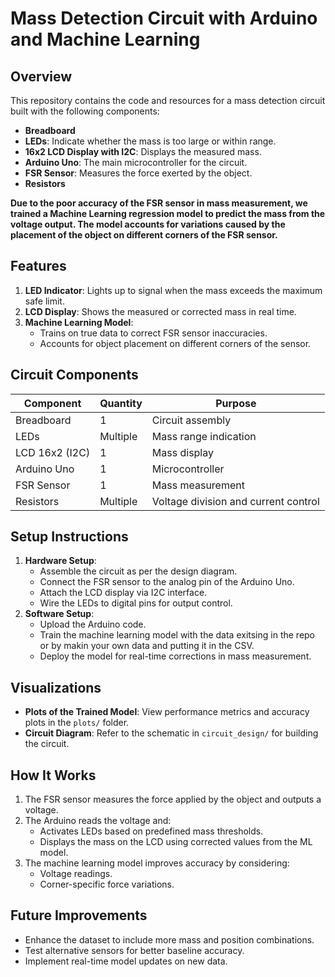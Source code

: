# Mass Detection Circuit with Arduino and Machine Learning

## Overview
This repository contains the code and resources for a mass detection circuit built with the following components:

- **Breadboard**
- **LEDs**: Indicate whether the mass is too large or within range.
- **16x2 LCD Display with I2C**: Displays the measured mass.
- **Arduino Uno**: The main microcontroller for the circuit.
- **FSR Sensor**: Measures the force exerted by the object.
- **Resistors**

**Due to the poor accuracy of the FSR sensor in mass measurement, we trained a **Machine Learning regression model** to predict the mass from the voltage output. The model accounts for variations caused by the placement of the object on different corners of the FSR sensor.**

## Features
1. **LED Indicator**: Lights up to signal when the mass exceeds the maximum safe limit.
2. **LCD Display**: Shows the measured or corrected mass in real time.
3. **Machine Learning Model**:
   - Trains on true data to correct FSR sensor inaccuracies.
   - Accounts for object placement on different corners of the sensor.

## Circuit Components
| Component       | Quantity | Purpose                          |
|-----------------|----------|----------------------------------|
| Breadboard      | 1        | Circuit assembly                |
| LEDs            | Multiple | Mass range indication           |
| LCD 16x2 (I2C)  | 1        | Mass display                    |
| Arduino Uno     | 1        | Microcontroller                 |
| FSR Sensor      | 1        | Mass measurement                |
| Resistors       | Multiple | Voltage division and current control |

## Setup Instructions
1. **Hardware Setup**:
   - Assemble the circuit as per the design diagram.
   - Connect the FSR sensor to the analog pin of the Arduino Uno.
   - Attach the LCD display via I2C interface.
   - Wire the LEDs to digital pins for output control.
2. **Software Setup**:
   - Upload the Arduino code.
   - Train the machine learning model with the data exitsing in the repo or by makin your own data and putting it in the CSV.
   - Deploy the model for real-time corrections in mass measurement.

## Visualizations
- **Plots of the Trained Model**:
  View performance metrics and accuracy plots in the `plots/` folder.
- **Circuit Diagram**:
  Refer to the schematic in `circuit_design/` for building the circuit.

## How It Works
1. The FSR sensor measures the force applied by the object and outputs a voltage.
2. The Arduino reads the voltage and:
   - Activates LEDs based on predefined mass thresholds.
   - Displays the mass on the LCD using corrected values from the ML model.
3. The machine learning model improves accuracy by considering:
   - Voltage readings.
   - Corner-specific force variations.

## Future Improvements
- Enhance the dataset to include more mass and position combinations.
- Test alternative sensors for better baseline accuracy.
- Implement real-time model updates on new data.

